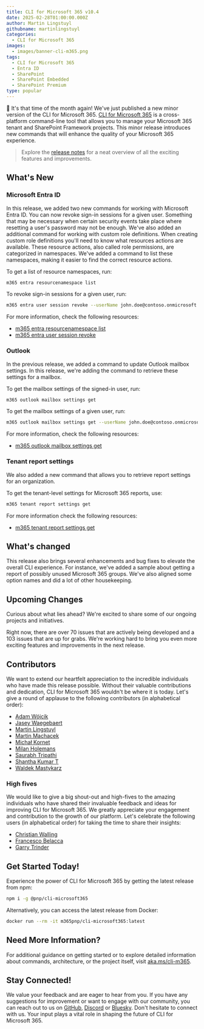 ```yaml
---
title: CLI for Microsoft 365 v10.4
date: 2025-02-28T01:00:00.000Z
author: Martin Lingstuyl
githubname: martinlingstuyl
categories:
  - CLI for Microsoft 365
images:
  - images/banner-cli-m365.png
tags:
  - CLI for Microsoft 365
  - Entra ID
  - SharePoint
  - SharePoint Embedded
  - SharePoint Premium
type: popular
---
```


🎺 It's that time of the month again! We've just published a new minor version of the CLI for Microsoft 365. [CLI for Microsoft 365](https://aka.ms/cli-m365) is a cross-platform command-line tool that allows you to manage your Microsoft 365 tenant and SharePoint Framework projects. This minor release introduces new commands that will enhance the quality of your Microsoft 365 experience.

> Explore the [release notes](https://aka.ms/cli-m365/notes) for a neat overview of all the exciting features and improvements. 

## What's New

### Microsoft Entra ID

In this release, we added two new commands for working with Microsoft Entra ID. You can now revoke sign-in sessions for a given user. Something that may be necessary when certain security events take place where resetting a user's password may not be enough. 
We've also added an additional command for working with custom role definitions. When creating custom role definitions you'll need to know what resources actions are available. These resource actions, also called role permissions, are categorized in namespaces. We've added a command to list these namespaces, making it easier to find the correct resource actions.

To get a list of resource namespaces, run:

```sh
m365 entra resourcenamespace list
```

To revoke sign-in sessions for a given user, run:

```sh
m365 entra user session revoke --userName john.doe@contoso.onmicrosoft.com
```

For more information, check the following resources:

- [m365 entra resourcenamespace list](https://pnp.github.io/cli-microsoft365/cmd/entra/resourcenamespace/resourcenamespace-list/)
- [m365 entra user session revoke](https://pnp.github.io/cli-microsoft365/cmd/entra/user/user-session-revoke/)

### Outlook

In the previous release, we added a command to update Outlook mailbox settings. In this release, we're adding the command to retrieve these settings for a mailbox.

To get the mailbox settings of the signed-in user, run:

```sh
m365 outlook mailbox settings get
```

To get the mailbox settings of a given user, run:

```sh
m365 outlook mailbox settings get --userName john.doe@contoso.onmicrosoft.com
```

For more information, check the following resources:

- [m365 outlook mailbox settings get](https://pnp.github.io/cli-microsoft365/cmd/outlook/mailbox/mailbox-settings-get)

### Tenant report settings

We also added a new command that allows you to retrieve report settings for an organization.

To get the tenant-level settings for Microsoft 365 reports, use:

```sh
m365 tenant report settings get
```

For more information check the following resources:

- [m365 tenant report settings get](https://pnp.github.io/cli-microsoft365/cmd/tenant/report/report-settings-get/)

## What's changed

This release also brings several enhancements and bug fixes to elevate the overall CLI experience. For instance, we've added a sample about getting a report of possibly unused Microsoft 365 groups. We've also aligned some option names and did a lot of other housekeeping.

## Upcoming Changes

Curious about what lies ahead? We're excited to share some of our ongoing projects and initiatives.

Right now, there are over 70 issues that are actively being developed and a 103 issues that are up for grabs. We're working hard to bring you even more exciting features and improvements in the next release.

## Contributors

We want to extend our heartfelt appreciation to the incredible individuals who have made this release possible. Without their valuable contributions and dedication, CLI for Microsoft 365 wouldn't be where it is today. Let's give a round of applause to the following contributors (in alphabetical order):

- [Adam Wójcik](https://github.com/Adam-it)
- [Jasey Waegebaert](https://github.com/Jwaegebaert)
- [Martin Lingstuyl](https://github.com/martinlingstuyl)
- [Martin Machacek](https://github.com/MartinM85)
- [Michał Kornet](https://github.com/mkm17)
- [Milan Holemans](https://github.com/milanholemans)
- [Saurabh Tripathi](https://github.com/Saurabh7019)
- [Shantha Kumar T](https://github.com/ktskumar)
- [Waldek Mastykarz](https://github.com/waldekmastykarz)

### High fives

We would like to give a big shout-out and high-fives to the amazing individuals who have shared their invaluable feedback and ideas for improving CLI for Microsoft 365. We greatly appreciate your engagement and contribution to the growth of our platform. Let's celebrate the following users (in alphabetical order) for taking the time to share their insights:

- [Christian Walling](https://github.com/cwdata)
- [Francesco Belacca](https://github.com/macel94)
- [Garry Trinder](https://github.com/garrytrinder)

## Get Started Today!

Experience the power of CLI for Microsoft 365 by getting the latest release from npm:

```bash
npm i -g @pnp/cli-microsoft365
```

Alternatively, you can access the latest release from Docker:

```bash
docker run --rm -it m365pnp/cli-microsoft365:latest
```

## Need More Information?

For additional guidance on getting started or to explore detailed information about commands, architecture, or the project itself, visit [aka.ms/cli-m365](https://aka.ms/cli-m365).

## Stay Connected!

We value your feedback and are eager to hear from you. If you have any suggestions for improvement or want to engage with our community, you can reach out to us on [GitHub](https://github.com/pnp/cli-microsoft365/issues), [Discord](https://aka.ms/cli-m365/discord) or [Bluesky](https://bsky.app/profile/climicrosoft365.bsky.social). Don't hesitate to connect with us. Your input plays a vital role in shaping the future of CLI for Microsoft 365.
